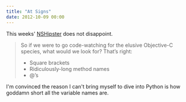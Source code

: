 ```yaml
---
title: "At Signs"
date: 2012-10-09 00:00
---
```


This weeks' [NSHipster](http://nshipster.com/at-compiler-directives/) does not disappoint.

> So if we were to go code-watching for the elusive Objective-C species, what would we look for? That’s right:
> 
> - Square brackets
> - Ridiculously-long method names
> - @’s

I'm convinced the reason I can't bring myself to dive into Python is how goddamn short all the variable names are.

<!-- more -->
